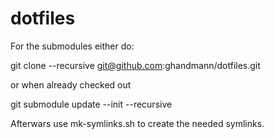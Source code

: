 dotfiles
========

For the submodules either do:

 git clone --recursive git@github.com:ghandmann/dotfiles.git

or when already checked out

 git submodule update --init --recursive

Afterwars use mk-symlinks.sh to create the needed symlinks.
